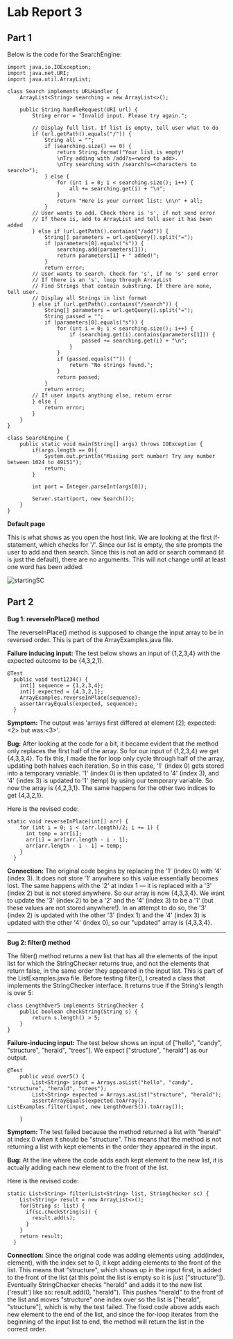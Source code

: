 # Lab Report 3


## Part 1

Below is the code for the SearchEngine: 
````
import java.io.IOException;
import java.net.URI;
import java.util.ArrayList;

class Search implements URLHandler {
    ArrayList<String> searching = new ArrayList<>();

    public String handleRequest(URI url) {
        String error = "Invalid input. Please try again.";
        
        // Display full list. If list is empty, tell user what to do
        if (url.getPath().equals("/")) {
            String all = ""; 
            if (searching.size() == 0) { 
                return String.format("Your list is empty! 
                \nTry adding with /add?s=<word to add>.
                \nTry searching with /search?s=<characters to search>");
            } else { 
                for (int i = 0; i < searching.size(); i++) { 
                    all += searching.get(i) + "\n"; 
                }
                return "Here is your current list: \n\n" + all; 
            }
        // User wants to add. Check there is 's', if not send error
        // If there is, add to ArrayList and tell user it has been added
        } else if (url.getPath().contains("/add")) {
            String[] parameters = url.getQuery().split("=");
            if (parameters[0].equals("s")) { 
                searching.add(parameters[1]); 
                return parameters[1] + " added!";
            } 
            return error;
        // User wants to search. Check for 's', if no 's' send error
        // If there is an 's', loop through ArrayList
        // Find Strings that contain substring. If there are none, tell user.
        // Display all Strings in list format
        } else if (url.getPath().contains("/search")) { 
            String[] parameters = url.getQuery().split("=");
            String passed = "";
            if (parameters[0].equals("s")) { 
                for (int i = 0; i < searching.size(); i++) { 
                    if (searching.get(i).contains(parameters[1])) { 
                        passed += searching.get(i) + "\n"; 
                    }
                }
                if (passed.equals("")) { 
                    return "No strings found.";
                }
                return passed; 
            }
            return error; 
        // If user inputs anything else, return error
        } else { 
            return error;
        }
    } 
}

class SearchEngine {
    public static void main(String[] args) throws IOException {
        if(args.length == 0){
            System.out.println("Missing port number! Try any number between 1024 to 49151");
            return;
        }

        int port = Integer.parseInt(args[0]);

        Server.start(port, new Search());
    }
}

````
**Default page**

This is what shows as you open the host link. We are looking at the first if-statement, which checks for '/'. Since our list is empty, the site prompts the user to add and then search. Since this is not an add or search command (it is just the default), there are no arguments. This will not change until at least one word has been added.

![startingSC](https://user-images.githubusercontent.com/68180000/195934555-47a8d5cd-e6a0-4f73-87ca-ed74988772ac.jpg)



## Part 2

**Bug 1: reverseInPlace() method**

The reverseInPlace() method is supposed to change the input array to be in reversed order. This is part of the ArrayExamples.java file.

**Failure inducing input:** The test below shows an input of {1,2,3,4} with the expected outcome to be {4,3,2,1}. 
````
@Test 
  public void test1234() {
    int[] sequence = {1,2,3,4}; 
    int[] expected = {4,3,2,1}; 
    ArrayExamples.reverseInPlace(sequence);
    assertArrayEquals(expected, sequence); 
  }
````

**Symptom:** The output was 'arrays first differed at element [2]; expected:<2> but was:<3>'. 

**Bug:** After looking at the code for a bit, it became evident that the method only replaces the first half of the array. So for our input of {1,2,3,4} we get {4,3,3,4}. To fix this, I made the for loop only cycle through half of the array, updating both halves each iteration. So in this case, '1' (index 0) gets stored into a temporary variable. '1' (index 0) is then updated to '4' (index 3), and '4' (index 3) is updated to '1' (temp) by using our temporary variable. So now the array is {4,2,3,1}. The same happens for the other two indices to get {4,3,2,1}. 

Here is the revised code: 
````
static void reverseInPlace(int[] arr) {
    for (int i = 0; i < (arr.length)/2; i += 1) { 
      int temp = arr[i]; 
      arr[i] = arr[arr.length - i - 1];
      arr[arr.length - i - 1] = temp; 
    }
  }
````
  

**Connection:** The original code begins by replacing the '1' (index 0) with '4' (index 3). It does not store '1' anywhere so this value essentially becomes lost. The same happens with the '2' at index 1 — it is replaced with a '3' (index 2) but is not stored anywhere. So our array is now {4,3,3,4}. We want to update the '3' (index 2) to be a '2' and the '4' (index 3) to be a '1' (but these values are not stored anywhere!). In an attempt to do so, the '3' (index 2) is updated with the other '3' (index 1) and the '4' (index 3) is updated with the other '4' (index 0), so our "updated" array is {4,3,3,4}.

---

**Bug 2: filter() method**

The filter() method returns a new list that has all the elements of the input list for which the StringChecker returns true, and not the elements that return false, in the same order they appeared in the input list. This is part of the ListExamples.java file. Before testing filter(), I created a class that implements the StringChecker interface. It returns true if the String's length is over 5: 
````
class LengthOver5 implements StringChecker { 
    public boolean checkString(String s) { 
        return s.length() > 5; 
    }
}
````

**Failure-inducing input:** The test below shows an input of ["hello", "candy", "structure", "herald", "trees"]. We expect ["structure", "herald"] as our output. 

````
@Test
    public void over5() { 
        List<String> input = Arrays.asList("hello", "candy", "structure", "herald", "trees"); 
        List<String> expected = Arrays.asList("structure", "herald"); 
        assertArrayEquals(expected.toArray(), ListExamples.filter(input, new LengthOver5()).toArray());
        
    }
````

**Symptom:** The test failed because the method returned a list with "herald" at index 0 when it should be "structure". This means that the method is not returning a list with kept elements in the order they appeared in the input. 

**Bug:** At the line where the code adds each kept element to the new list, it is actually adding each new element to the front of the list. 

Here is the revised code: 

````
static List<String> filter(List<String> list, StringChecker sc) {
    List<String> result = new ArrayList<>();
    for(String s: list) {
      if(sc.checkString(s)) {
        result.add(s);
      }
    }
    return result;
  }
````

**Connection:** Since the original code was adding elements using .add(index, element), with the index set to 0, it kept adding elements to the front of the list. This means that "structure", which shows up in the input first, is added to the front of the list (at this point the list is empty so it is just ["structure"]). Eventually StringChecker checks "herald" and adds it to the new list ('result') like so: result.add(0, "herald"). This pushes "herald" to the front of the list and moves "structure" one index over so the list is ["herald", "structure"], which is why the test failed. The fixed code above adds each new element to the end of the list, and since the for-loop iterates from the beginning of the input list to end, the method will return the list in the correct order. 
